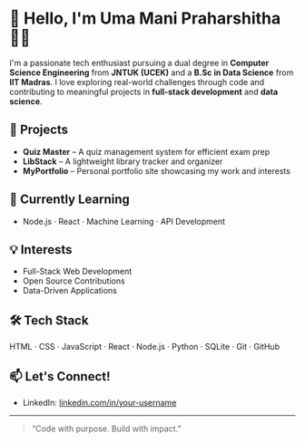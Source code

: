 # 👋 Hello, I'm Uma Mani Praharshitha  👨‍💻

I'm a passionate tech enthusiast pursuing a dual degree in **Computer Science Engineering** from **JNTUK (UCEK)** and a **B.Sc in Data Science** from **IIT Madras**. I love exploring real-world challenges through code and contributing to meaningful projects in **full-stack development** and **data science**.

## 🚀 Projects
- **Quiz Master** – A quiz management system for efficient exam prep
- **LibStack** – A lightweight library tracker and organizer
- **MyPortfolio** – Personal portfolio site showcasing my work and interests

## 🌱 Currently Learning
- Node.js · React · Machine Learning · API Development

## 💡 Interests
- Full-Stack Web Development  
- Open Source Contributions  
- Data-Driven Applications  

## 🛠 Tech Stack
HTML · CSS · JavaScript · React · Node.js · Python · SQLite · Git · GitHub

## 📫 Let's Connect!
- LinkedIn: [linkedin.com/in/your-username](https://linkedin.com/in/your-username)


---

> “Code with purpose. Build with impact.”
